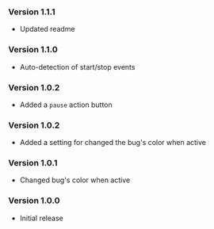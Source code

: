 ### Version 1.1.1
- Updated readme

### Version 1.1.0
- Auto-detection of start/stop events

### Version 1.0.2
- Added a `pause` action button

### Version 1.0.2
- Added a setting for changed the bug's color when active

### Version 1.0.1
- Changed bug's color when active

### Version 1.0.0
- Initial release
